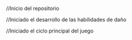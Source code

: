 //Inicio del repositorio

//Iniciado el desarrollo de las habilidades de daño

//Iniciado el ciclo principal del juego